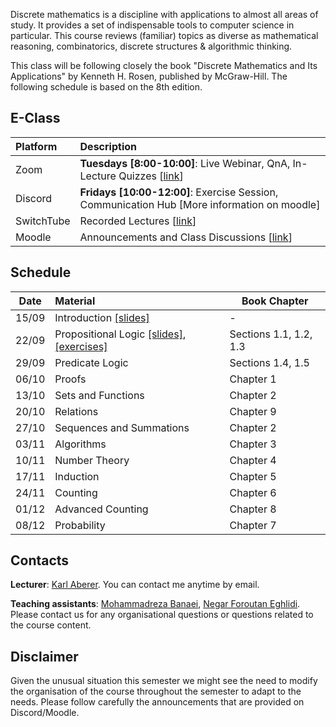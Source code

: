 Discrete mathematics is a discipline with applications to almost all areas of study. It provides a set of indispensable tools to computer science in particular. This course reviews (familiar) topics as diverse as mathematical reasoning, combinatorics, discrete structures & algorithmic thinking.

This class will be following closely the book "Discrete Mathematics and Its Applications" by Kenneth H. Rosen, published by McGraw-Hill. The following schedule is based on the 8th edition.


## E-Class

| Platform | Description  |
|:---------|:-----------|
Zoom | **Tuesdays [8:00-10:00]**: Live Webinar, QnA, In-Lecture Quizzes [[link](https://epfl.zoom.us/j/93750354361)] |
Discord |  **Fridays [10:00-12:00]**: Exercise Session, Communication Hub [More information on moodle] |
SwitchTube | Recorded Lectures [[link](https://tube.switch.ch/channels/355bebaa)]|
Moodle | Announcements and Class Discussions [[link](https://moodle.epfl.ch/course/view.php?id=16329)]|


## Schedule

| Date      |  Material                                             | Book Chapter           |
|:---------:|:------------------------------------------------------|------------------------|
| 15/09     |  Introduction [[slides]][1p]                          |        -               | 
| 22/09     |  Propositional Logic [[slides]][2p], [[exercises]][2e]| Sections 1.1, 1.2, 1.3 |
| 29/09     |  Predicate Logic                                      | Sections 1.4, 1.5      |
| 06/10     |  Proofs                                               | Chapter 1              |
| 13/10     |  Sets and Functions                                   | Chapter 2              |
| 20/10     |  Relations                                            | Chapter 9              |
| 27/10     |  Sequences and Summations                             | Chapter 2              |
| 03/11     |  Algorithms                                           | Chapter 3              |
| 10/11     |  Number Theory                                        | Chapter 4              |
| 17/11     |  Induction                                            | Chapter 5              |
| 24/11     |  Counting                                             | Chapter 6              |  
| 01/12     |  Advanced Counting                                    | Chapter 8              |
| 08/12     |  Probability                                          | Chapter 7              |


## Contacts

**Lecturer**: [Karl Aberer](http://lsir.epfl.ch/aberer).
You can contact me anytime by email.

**Teaching assistants**: [Mohammadreza Banaei](mohammadreza.banaei@epfl.ch), [Negar Foroutan Eghlidi](https://people.epfl.ch/negar.foroutan).
Please contact us for any organisational questions or questions related to the course content.

## Disclaimer

Given the unusual situation this semester we might see the need to modify the organisation of the course throughout the semester to adapt to the needs. Please follow carefully the announcements that are provided on Discord/Moodle.



[1p]: https://github.com/LSIR/AICC-I/blob/master/Lectures/Week%200
[2p]: https://github.com/LSIR/AICC-I/blob/master/Lectures/Week%201
[2e]: https://github.com/LSIR/AICC-I/blob/master/Exercises/Week%201
